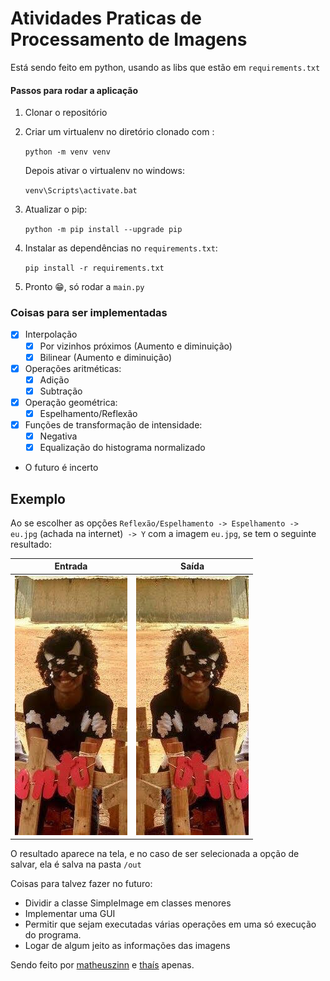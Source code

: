 # Atividades Praticas de Processamento de Imagens

Está sendo feito em python, usando as libs que estão em ```requirements.txt```

#### Passos para rodar a aplicação

1. Clonar o repositório

2. Criar um virtualenv no diretório clonado com :
  
    ```python -m venv venv```

      Depois ativar o virtualenv no windows:

      ```venv\Scripts\activate.bat```

3. Atualizar o pip:

    ```python -m pip install --upgrade pip```

4. Instalar as dependências no ```requirements.txt```:

    ```pip install -r requirements.txt```

4. Pronto 😁, só rodar a ```main.py```

### Coisas para ser implementadas

- [X] Interpolação
  - [X] Por vizinhos próximos (Aumento e diminuição)
  - [X] Bilinear (Aumento e diminuição)
- [X] Operações aritméticas:
  - [X] Adição
  - [X] Subtração
- [X] Operação geométrica:
  - [X] Espelhamento/Reflexão
- [X] Funções de transformação de intensidade:
  - [X] Negativa
  - [X] Equalização do histograma normalizado
- O futuro é incerto


## Exemplo 

  Ao se escolher as opções ```Reflexão/Espelhamento -> Espelhamento -> eu.jpg``` (achada na internet)``` -> Y``` com a imagem ```eu.jpg```, se tem o seguinte resultado: 

|  Entrada       |     Saída       | 
| ------------- |:-------------:|
| ![achada na internet](./images/eu.jpg)      | ![](./out/Espelhamento_eu.jpg) |

O resultado aparece na tela, e no caso de ser selecionada a opção de salvar, ela é salva na pasta ```/out```
  

Coisas para talvez fazer no futuro:
  - Dividir a classe SimpleImage em classes menores
  - Implementar uma GUI
  - Permitir que sejam executadas várias operações em uma só execução do programa.
  - Logar de algum jeito as informações das imagens

Sendo feito por [matheuszinn](www.twitter.com/matheuszeen) e [thaís](https://twitter.com/thaisclxt) apenas.